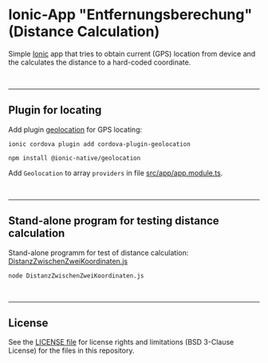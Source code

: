 # Ionic-App "Entfernungsberechung" (Distance Calculation) #

Simple [Ionic](https://ionicframework.com) app that tries to obtain current (GPS) location
from device and the calculates the distance to a hard-coded coordinate.

<br>

----
## Plugin for locating ##

Add plugin [geolocation](https://ionicframework.com/docs/native/geolocation) for GPS locating:

````
ionic cordova plugin add cordova-plugin-geolocation

npm install @ionic-native/geolocation
````

Add `Geolocation` to array `providers` in file [src/app/app.module.ts](src/app/app.module.ts).

<br>

----
## Stand-alone program for testing distance calculation ##

Stand-alone programm for test of distance calculation:
[DistanzZwischenZweiKoordinaten.js](DistanzZwischenZweiKoordinaten.js)

````
node DistanzZwischenZweiKoordinaten.js
````

<br>

----
## License ##

See the [LICENSE file](LICENSE.md) for license rights and limitations (BSD 3-Clause License)
for the files in this repository.
